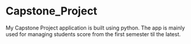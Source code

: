 # Capstone_Project
My Capstone Project application is built using python. The app is mainly used for managing students score from the first semester til the latest.
